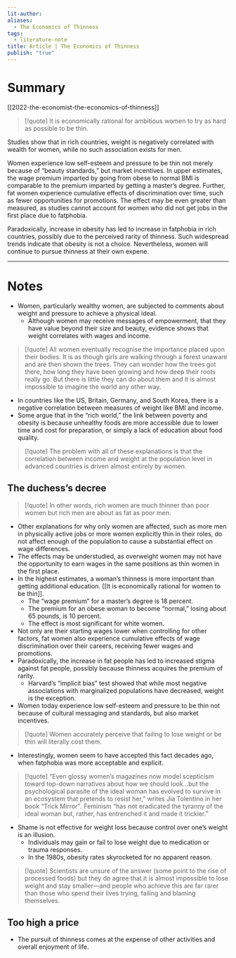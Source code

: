 ```yaml
---
lit-author: 
aliases:
  - The Economics of Thinness
tags:
  - literature-note
title: Article | The Economics of Thinness
publish: "true"
---
```

# Summary

[[2022-the-economist-the-economics-of-thinness]]

> [!quote]
> It is economically rational for ambitious women to try as hard as possible to be thin.

Studies show that in rich countries, weight is negatively correlated with wealth for women, while no such association exists for men.

Women experience low self-esteem and pressure to be thin not merely because of “beauty standards,” but market incentives. In upper estimates, the wage premium imparted by going from obese to normal BMI is comparable to the premium imparted by getting a master’s degree. Further, fat women experience cumulative effects of discrimination over time, such as fewer opportunities for promotions. The effect may be even greater than measured, as studies cannot account for women who did not get jobs in the first place due to fatphobia.

Paradoxically, increase in obesity has led to increase in fatphobia in rich countries, possibly due to the perceived rarity of thinness. Such widespread trends indicate that obesity is not a choice. Nevertheless, women will continue to pursue thinness at their own expene.

---
# Notes

- Women, particularly wealthy women, are subjected to comments about weight and pressure to achieve a physical ideal.
	- Although women may receive messages of empowerment, that they have value beyond their size and beauty, evidence shows that weight correlates with wages and income.

>[!quote]
>All women eventually recognise the importance placed upon their bodies. It is as though girls are walking through a forest unaware and are then shown the trees. They can wonder how the trees got there, how long they have been growing and how deep their roots really go. But there is little they can do about them and it is almost impossible to imagine the world any other way.

- In countries like the US, Britain, Germany, and South Korea, there is a negative correlation between measures of weight like BMI and income.
- Some argue that in the “rich world,” the link between poverty and obesity is because unhealthy foods are more accessible due to lower time and cost for preparation, or simply a lack of education about food quality.

> [!quote]
> The problem with all of these explanations is that the correlation between income and weight at the population level in advanced countries is driven almost entirely by women.
## The duchess’s decree

>[!quote]
>In other words, rich women are much thinner than poor women but rich men are about as fat as poor men.

- Other explanations for why only women are affected, such as more men in physically active jobs or more women explicitly thin in their roles, do not affect enough of the population to cause a substantial effect on wage differences.
- The effects may be understudied, as overweight women may not have the opportunity to earn wages in the same positions as thin women in the first place.
- In the highest estimates, a woman’s thinness is more important than getting additional education. [[It is economically rational for women to be thin]].
	- The “wage premium” for a master’s degree is 18 percent.
	- The premium for an obese woman to become “normal,” losing about 65 pounds, is 10 percent.
	- The effect is most significant for white women.
- Not only are their starting wages lower when controlling for other factors, fat women also experience cumulative effects of wage discrimination over their careers, receiving fewer wages and promotions.
- Paradoxically, the increase in fat people has led to increased stigma against fat people, possibly because thinness acquires the premium of rarity.
	- Harvard’s “implicit bias” test showed that while most negative associations with marginalized populations have decreased, weight is the exception.
- Women today experience low self-esteem and pressure to be thin not because of cultural messaging and standards, but also market incentives.

>[!quote]
>Women accurately perceive that failing to lose weight or be thin will literally cost them.

- Interestingly, women seem to have accepted this fact decades ago, when fatphobia was more acceptable and explicit.

>[!quote]
>“Even glossy women’s magazines now model scepticism toward top-down narratives about how we should look…but the psychological parasite of the ideal woman has evolved to survive in an ecosystem that pretends to resist her,” writes Jia Tolentino in her book “Trick Mirror”_._ Feminism “has not eradicated the tyranny of the ideal woman but, rather, has entrenched it and made it trickier.”

- Shame is not effective for weight loss because control over one’s weight is an illusion.
	- Individuals may gain or fail to lose weight due to medication or trauma responses.
	- In the 1980s, obesity rates skyrocketed for no apparent reason.

>[!quote]
>Scientists are unsure of the answer (some point to the rise of processed foods) but they do agree that it is almost impossible to lose weight and stay smaller—and people who achieve this are far rarer than those who spend their lives trying, failing and blaming themselves.

## Too high a price

- The pursuit of thinness comes at the expense of other activities and overall enjoyment of life.